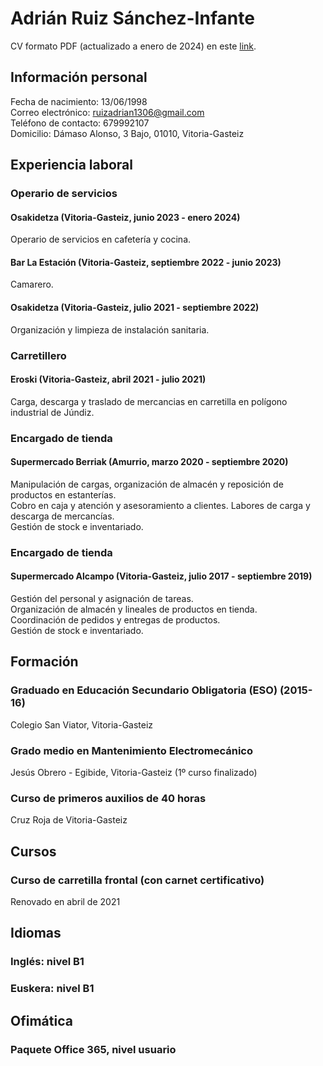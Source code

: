 # Adrián Ruiz Sánchez-Infante 
CV formato PDF (actualizado a enero de 2024) en este [link](https://github.com/adrianruiz1306/adrianruiz1306.github.io/blob/12d4c82a5d8ec6ec4f506ac60f9dae0800be6d34/cv_adrian_ruiz.pdf).
## Información personal 

Fecha de nacimiento: 13/06/1998  
Correo electrónico: [ruizadrian1306@gmail.com](mailto:ruizadrian1306@gmail.com)  
Teléfono de contacto: 679992107  
Domicilio: Dámaso Alonso, 3 Bajo, 01010, Vitoria-Gasteiz

## Experiencia laboral

### Operario de servicios
#### Osakidetza (Vitoria-Gasteiz, junio 2023 - enero 2024)
Operario de servicios en cafetería y cocina.

#### Bar La Estación (Vitoria-Gasteiz, septiembre 2022 - junio 2023)
Camarero.

#### Osakidetza (Vitoria-Gasteiz, julio 2021 - septiembre 2022)
Organización y limpieza de instalación sanitaria.

### Carretillero
#### Eroski (Vitoria-Gasteiz, abril 2021 - julio 2021)
Carga, descarga y traslado de mercancias en carretilla en polígono industrial de Júndiz.

### Encargado de tienda
#### Supermercado Berriak (Amurrio, marzo 2020 - septiembre 2020)
Manipulación de cargas, organización de almacén y reposición de productos en estanterías.  
Cobro en caja y atención y asesoramiento a clientes.
Labores de carga y descarga de mercancías.  
Gestión de stock e inventariado.

### Encargado de tienda
#### Supermercado Alcampo (Vitoria-Gasteiz, julio 2017 - septiembre 2019)
Gestión del personal y asignación de tareas.  
Organización de almacén y lineales de productos en tienda.  
Coordinación de pedidos y entregas de productos.  
Gestión de stock e inventariado.

## Formación
### Graduado en Educación Secundario Obligatoria (ESO) (2015-16)
Colegio San Viator, Vitoria-Gasteiz

### Grado medio en Mantenimiento Electromecánico
Jesús Obrero - Egibide, Vitoria-Gasteiz (1º curso finalizado)

### Curso de primeros auxilios de 40 horas
Cruz Roja de Vitoria-Gasteiz

## Cursos
### Curso de carretilla frontal (con carnet certificativo)
Renovado en abril de 2021

## Idiomas

### Inglés: nivel B1
### Euskera: nivel B1

## Ofimática
### Paquete Office 365, nivel usuario
